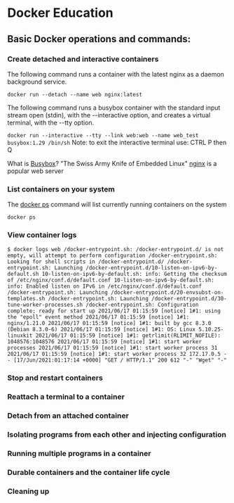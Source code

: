 # Docker Education

## Basic Docker operations and commands:

### Create detached and interactive containers   

The following command runs a container with the latest nginx as a daemon background service. 

`docker run --detach --name web nginx:latest`

The following command runs a busybox container with the standard input stream open (stdin), with the --interactive option, and creates a virtual terminal, with the --tty option.

`docker run --interactive --tty --link web:web --name web_test busybox:1.29 /bin/sh`
Note: to exit the interactive terminal use: CTRL P then Q

What is [Busybox](https://hub.docker.com/_/busybox)? "The Swiss Army Knife of Embedded Linux"
[nginx](https://hub.docker.com/_/nginx) is a popular web server

### List containers on your system
The [docker ps](https://docs.docker.com/engine/reference/commandline/ps/) command will list currently running containers on the system

`docker ps`



### View container logs    

`$ docker logs web
/docker-entrypoint.sh: /docker-entrypoint.d/ is not empty, will attempt to perform configuration
/docker-entrypoint.sh: Looking for shell scripts in /docker-entrypoint.d/
/docker-entrypoint.sh: Launching /docker-entrypoint.d/10-listen-on-ipv6-by-default.sh
10-listen-on-ipv6-by-default.sh: info: Getting the checksum of /etc/nginx/conf.d/default.conf
10-listen-on-ipv6-by-default.sh: info: Enabled listen on IPv6 in /etc/nginx/conf.d/default.conf
/docker-entrypoint.sh: Launching /docker-entrypoint.d/20-envsubst-on-templates.sh
/docker-entrypoint.sh: Launching /docker-entrypoint.d/30-tune-worker-processes.sh
/docker-entrypoint.sh: Configuration complete; ready for start up
2021/06/17 01:15:59 [notice] 1#1: using the "epoll" event method
2021/06/17 01:15:59 [notice] 1#1: nginx/1.21.0
2021/06/17 01:15:59 [notice] 1#1: built by gcc 8.3.0 (Debian 8.3.0-6)
2021/06/17 01:15:59 [notice] 1#1: OS: Linux 5.10.25-linuxkit
2021/06/17 01:15:59 [notice] 1#1: getrlimit(RLIMIT_NOFILE): 1048576:1048576
2021/06/17 01:15:59 [notice] 1#1: start worker processes
2021/06/17 01:15:59 [notice] 1#1: start worker process 31
2021/06/17 01:15:59 [notice] 1#1: start worker process 32
172.17.0.5 - - [17/Jun/2021:01:17:14 +0000] "GET / HTTP/1.1" 200 612 "-" "Wget" "-"
`
### Stop and restart containers                  
### Reattach a terminal to a container                  
### Detach from an attached container

### Isolating programs from each other and injecting configuration

### Running multiple programs in a container 

### Durable containers and the container life cycle  

### Cleaning up

